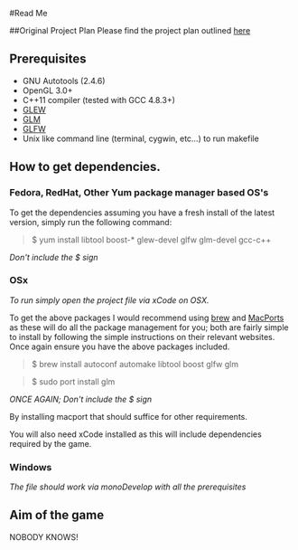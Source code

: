 
#Read Me

##Original Project Plan
Please find the project plan outlined [here](https://github.com/MADAMULLAC/GAHM/blob/master/ProjectPlan.md "Project Plan")

## Prerequisites
- GNU Autotools (2.4.6)
- OpenGL 3.0+
- C++11 compiler (tested with GCC 4.8.3+)
- [GLEW](http://glew.sourceforge.net/)
- [GLM](http://glm.g-truc.net/)
- [GLFW](http://www.glfw.org/download.html)
- Unix like command line (terminal, cygwin, etc…) to run makefile

## How to get dependencies.

### Fedora, RedHat, Other Yum package manager based OS's


To get the dependencies assuming you have a fresh install of the latest version, simply run the following command:

> $ yum install libtool boost-* glew-devel glfw glm-devel gcc-c++

*Don't include the $ sign*

### OSx

*To run simply open the project file via xCode on OSX.*

To get the above packages I would recommend using [brew](http://brew.sh/) and [MacPorts](https://www.macports.org/) as these will do all the package management for you; both are fairly simple to install by following the simple instructions on their relevant websites.
Once again ensure you have the above packages included. 

> $ brew install autoconf automake libtool boost glfw glm 

> $ sudo port install glm

*ONCE AGAIN; Don't include the $ sign*

By installing macport that should suffice for other requirements.

You will also need xCode installed as this will include dependencies required by the game.

### Windows

*The file should work via monoDevelop with all the prerequisites*

## Aim of the game

NOBODY KNOWS!
